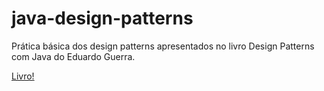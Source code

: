 # java-design-patterns
Prática básica dos design patterns apresentados no livro Design Patterns com Java do Eduardo Guerra.


<a href="http://www.casadocodigo.com.br/products/livro-design-patterns">Livro!</a>

